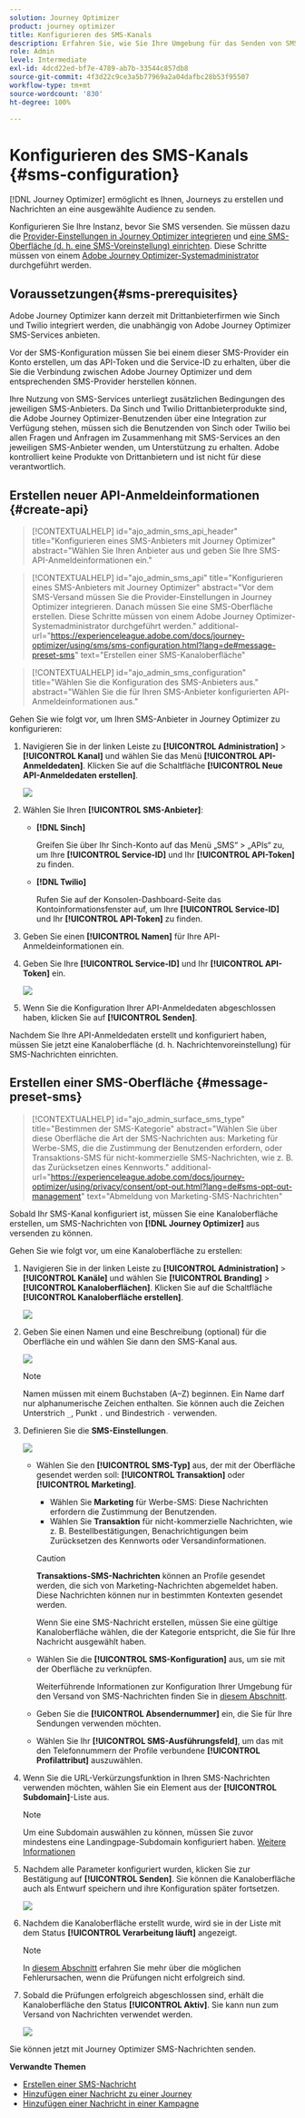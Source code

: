 ```yaml
---
solution: Journey Optimizer
product: journey optimizer
title: Konfigurieren des SMS-Kanals
description: Erfahren Sie, wie Sie Ihre Umgebung für das Senden von SMS-Nachrichten mit Journey Optimizer konfigurieren
role: Admin
level: Intermediate
exl-id: 4dcd22ed-bf7e-4789-ab7b-33544c857db8
source-git-commit: 4f3d22c9ce3a5b77969a2a04dafbc28b53f95507
workflow-type: tm+mt
source-wordcount: '830'
ht-degree: 100%

---
```


# Konfigurieren des SMS-Kanals {#sms-configuration}

[!DNL Journey Optimizer] ermöglicht es Ihnen, Journeys zu erstellen und Nachrichten an eine ausgewählte Audience zu senden.

Konfigurieren Sie Ihre Instanz, bevor Sie SMS versenden. Sie müssen dazu die [Provider-Einstellungen in Journey Optimizer integrieren](#create-api) und [eine SMS-Oberfläche (d. h. eine SMS-Voreinstellung) einrichten](#message-preset-sms). Diese Schritte müssen von einem [Adobe Journey Optimizer-Systemadministrator](../start/path/administrator.md) durchgeführt werden.

## Voraussetzungen{#sms-prerequisites}

Adobe Journey Optimizer kann derzeit mit Drittanbieterfirmen wie Sinch und Twilio integriert werden, die unabhängig von Adobe Journey Optimizer SMS-Services anbieten.

Vor der SMS-Konfiguration müssen Sie bei einem dieser SMS-Provider ein Konto erstellen, um das API-Token und die Service-ID zu erhalten, über die Sie die Verbindung zwischen Adobe Journey Optimizer und dem entsprechenden SMS-Provider herstellen können.

Ihre Nutzung von SMS-Services unterliegt zusätzlichen Bedingungen des jeweiligen SMS-Anbieters. Da Sinch und Twilio Drittanbieterprodukte sind, die Adobe Journey Optimizer-Benutzenden über eine Integration zur Verfügung stehen, müssen sich die Benutzenden von Sinch oder Twilio bei allen Fragen und Anfragen im Zusammenhang mit SMS-Services an den jeweiligen SMS-Anbieter wenden, um Unterstützung zu erhalten. Adobe kontrolliert keine Produkte von Drittanbietern und ist nicht für diese verantwortlich.


## Erstellen neuer API-Anmeldeinformationen {#create-api}

>[!CONTEXTUALHELP]
>id="ajo_admin_sms_api_header"
>title="Konfigurieren eines SMS-Anbieters mit Journey Optimizer"
>abstract="Wählen Sie Ihren Anbieter aus und geben Sie Ihre SMS-API-Anmeldeinformationen ein."

>[!CONTEXTUALHELP]
>id="ajo_admin_sms_api"
>title="Konfigurieren eines SMS-Anbieters mit Journey Optimizer"
>abstract="Vor dem SMS-Versand müssen Sie die Provider-Einstellungen in Journey Optimizer integrieren. Danach müssen Sie eine SMS-Oberfläche erstellen. Diese Schritte müssen von einem Adobe Journey Optimizer-Systemadministrator durchgeführt werden."
>additional-url="https://experienceleague.adobe.com/docs/journey-optimizer/using/sms/sms-configuration.html?lang=de#message-preset-sms" text="Erstellen einer SMS-Kanaloberfläche"

>[!CONTEXTUALHELP]
>id="ajo_admin_sms_configuration"
>title="Wählen Sie die Konfiguration des SMS-Anbieters aus."
>abstract="Wählen Sie die für Ihren SMS-Anbieter konfigurierten API-Anmeldeinformationen aus."

Gehen Sie wie folgt vor, um Ihren SMS-Anbieter in Journey Optimizer zu konfigurieren:

1. Navigieren Sie in der linken Leiste zu **[!UICONTROL Administration]** > **[!UICONTROL Kanal]** und wählen Sie das Menü **[!UICONTROL API-Anmeldedaten]**. Klicken Sie auf die Schaltfläche **[!UICONTROL Neue API-Anmeldedaten erstellen]**.

   ![](assets/sms_6.png)

1. Wählen Sie Ihren **[!UICONTROL SMS-Anbieter]**:

   * **[!DNL Sinch]**

      Greifen Sie über Ihr Sinch-Konto auf das Menü „SMS“ > „APIs“ zu, um Ihre **[!UICONTROL Service-ID]** und Ihr **[!UICONTROL API-Token]** zu finden.

   * **[!DNL Twilio]**

      Rufen Sie auf der Konsolen-Dashboard-Seite das Kontoinformationsfenster auf, um Ihre **[!UICONTROL Service-ID]** und Ihr **[!UICONTROL API-Token]** zu finden.


1. Geben Sie einen **[!UICONTROL Namen]** für Ihre API-Anmeldeinformationen ein.

1. Geben Sie Ihre **[!UICONTROL Service-ID]** und Ihr **[!UICONTROL API-Token]** ein.

   ![](assets/sms_7.png)

1. Wenn Sie die Konfiguration Ihrer API-Anmeldedaten abgeschlossen haben, klicken Sie auf **[!UICONTROL Senden]**.

Nachdem Sie Ihre API-Anmeldedaten erstellt und konfiguriert haben, müssen Sie jetzt eine Kanaloberfläche (d. h. Nachrichtenvoreinstellung) für SMS-Nachrichten einrichten.

## Erstellen einer SMS-Oberfläche {#message-preset-sms}

>[!CONTEXTUALHELP]
>id="ajo_admin_surface_sms_type"
>title="Bestimmen der SMS-Kategorie"
>abstract="Wählen Sie über diese Oberfläche die Art der SMS-Nachrichten aus: Marketing für Werbe-SMS, die die Zustimmung der Benutzenden erfordern, oder Transaktions-SMS für nicht-kommerzielle SMS-Nachrichten, wie z. B. das Zurücksetzen eines Kennworts."
>additional-url="https://experienceleague.adobe.com/docs/journey-optimizer/using/privacy/consent/opt-out.html?lang=de#sms-opt-out-management" text="Abmeldung von Marketing-SMS-Nachrichten"

Sobald Ihr SMS-Kanal konfiguriert ist, müssen Sie eine Kanaloberfläche erstellen, um SMS-Nachrichten von **[!DNL Journey Optimizer]** aus versenden zu können.

Gehen Sie wie folgt vor, um eine Kanaloberfläche zu erstellen:

1. Navigieren Sie in der linken Leiste zu **[!UICONTROL Administration]** > **[!UICONTROL Kanäle]** und wählen Sie **[!UICONTROL Branding]** > **[!UICONTROL Kanaloberflächen]**. Klicken Sie auf die Schaltfläche **[!UICONTROL Kanaloberfläche erstellen]**.

   ![](assets/preset-create.png)

1. Geben Sie einen Namen und eine Beschreibung (optional) für die Oberfläche ein und wählen Sie dann den SMS-Kanal aus.

   ![](assets/sms_preset.png)

   >[!NOTE]
   >
   > Namen müssen mit einem Buchstaben (A–Z) beginnen. Ein Name darf nur alphanumerische Zeichen enthalten. Sie können auch die Zeichen Unterstrich `_`, Punkt `.` und Bindestrich `-` verwenden.

1. Definieren Sie die **SMS-Einstellungen**.

   ![](assets/preset-sms.png)

   * Wählen Sie den **[!UICONTROL SMS-Typ]** aus, der mit der Oberfläche gesendet werden soll: **[!UICONTROL Transaktion]** oder **[!UICONTROL Marketing]**.

      * Wählen Sie **Marketing** für Werbe-SMS: Diese Nachrichten erfordern die Zustimmung der Benutzenden.
      * Wählen Sie **Transaktion** für nicht-kommerzielle Nachrichten, wie z. B. Bestellbestätigungen, Benachrichtigungen beim Zurücksetzen des Kennworts oder Versandinformationen.

      >[!CAUTION]
      >
      >**Transaktions-SMS-Nachrichten** können an Profile gesendet werden, die sich von Marketing-Nachrichten abgemeldet haben. Diese Nachrichten können nur in bestimmten Kontexten gesendet werden.

      Wenn Sie eine SMS-Nachricht erstellen, müssen Sie eine gültige Kanaloberfläche wählen, die der Kategorie entspricht, die Sie für Ihre Nachricht ausgewählt haben.

   * Wählen Sie die **[!UICONTROL SMS-Konfiguration]** aus, um sie mit der Oberfläche zu verknüpfen.

      Weiterführende Informationen zur Konfiguration Ihrer Umgebung für den Versand von SMS-Nachrichten finden Sie in [diesem Abschnitt](#create-api).

   * Geben Sie die **[!UICONTROL Absendernummer]** ein, die Sie für Ihre Sendungen verwenden möchten.

   * Wählen Sie Ihr **[!UICONTROL SMS-Ausführungsfeld]**, um das mit den Telefonnummern der Profile verbundene **[!UICONTROL Profilattribut]** auszuwählen.


1. Wenn Sie die URL-Verkürzungsfunktion in Ihren SMS-Nachrichten verwenden möchten, wählen Sie ein Element aus der **[!UICONTROL Subdomain]**-Liste aus.

   >[!NOTE]
   >
   >Um eine Subdomain auswählen zu können, müssen Sie zuvor mindestens eine Landingpage-Subdomain konfiguriert haben. [Weitere Informationen](sms-subdomains.md)

1. Nachdem alle Parameter konfiguriert wurden, klicken Sie zur Bestätigung auf **[!UICONTROL Senden]**. Sie können die Kanaloberfläche auch als Entwurf speichern und ihre Konfiguration später fortsetzen.

   ![](assets/sms_preset_2.png)

1. Nachdem die Kanaloberfläche erstellt wurde, wird sie in der Liste mit dem Status **[!UICONTROL Verarbeitung läuft]** angezeigt.

   >[!NOTE]
   >
   >In [diesem Abschnitt](#monitor-channel-surfaces) erfahren Sie mehr über die möglichen Fehlerursachen, wenn die Prüfungen nicht erfolgreich sind.

1. Sobald die Prüfungen erfolgreich abgeschlossen sind, erhält die Kanaloberfläche den Status **[!UICONTROL Aktiv]**. Sie kann nun zum Versand von Nachrichten verwendet werden.

   ![](assets/preset-active.png)

Sie können jetzt mit Journey Optimizer SMS-Nachrichten senden.

**Verwandte Themen**

* [Erstellen einer SMS-Nachricht](create-sms.md)
* [Hinzufügen einer Nachricht zu einer Journey](../building-journeys/journeys-message.md)
* [Hinzufügen einer Nachricht in einer Kampagne](../campaigns/create-campaign.md)

